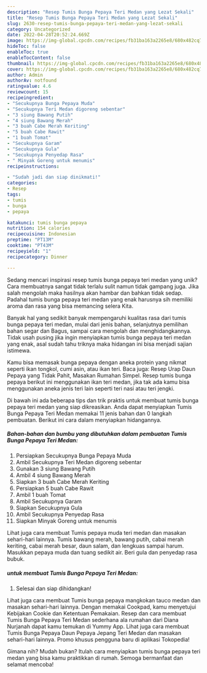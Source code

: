 ```yaml
---
description: "Resep Tumis Bunga Pepaya Teri Medan yang Lezat Sekali"
title: "Resep Tumis Bunga Pepaya Teri Medan yang Lezat Sekali"
slug: 2630-resep-tumis-bunga-pepaya-teri-medan-yang-lezat-sekali
category: Uncategorized
date: 2022-04-28T20:52:24.669Z
image: https://img-global.cpcdn.com/recipes/fb31ba163a2265e8/680x482cq70/tumis-bunga-pepaya-teri-medan-foto-resep-utama.jpg
hideToc: false
enableToc: true
enableTocContent: false
thumbnail: https://img-global.cpcdn.com/recipes/fb31ba163a2265e8/680x482cq70/tumis-bunga-pepaya-teri-medan-foto-resep-utama.jpg
cover: https://img-global.cpcdn.com/recipes/fb31ba163a2265e8/680x482cq70/tumis-bunga-pepaya-teri-medan-foto-resep-utama.jpg
author: Admin
authorAv: notfound
ratingvalue: 4.6
reviewcount: 15
recipeingredient:
- "Secukupnya Bunga Pepaya Muda"
- "Secukupnya Teri Medan digoreng sebentar"
- "3 siung Bawang Putih"
- "4 siung Bawang Merah"
- "3 buah Cabe Merah Keriting"
- "5 buah Cabe Rawit"
- "1 buah Tomat"
- "Secukupnya Garam"
- "Secukupnya Gula"
- "Secukupnya Penyedap Rasa"
- " Minyak Goreng untuk menumis"
recipeinstructions:

- "Sudah jadi dan siap dinikmati!"
categories:
- Resep
tags:
- tumis
- bunga
- pepaya

katakunci: tumis bunga pepaya 
nutrition: 154 calories
recipecuisine: Indonesian
preptime: "PT13M"
cooktime: "PT43M"
recipeyield: "1"
recipecategory: Dinner

---
```





Sedang mencari inspirasi resep tumis bunga pepaya teri medan yang unik? Cara membuatnya sangat tidak terlalu sulit namun tidak gampang juga. Jika salah mengolah maka hasilnya akan hambar dan bahkan tidak sedap. Padahal tumis bunga pepaya teri medan yang enak harusnya sih memiliki aroma dan rasa yang bisa memancing selera Kita.





Banyak hal yang sedikit banyak mempengaruhi kualitas rasa dari tumis bunga pepaya teri medan, mulai dari jenis bahan, selanjutnya pemilihan bahan segar dan Bagus, sampai cara mengolah dan menghidangkannya. Tidak usah pusing jika ingin menyiapkan tumis bunga pepaya teri medan yang enak,      asal sudah tahu triknya maka hidangan ini bisa menjadi sajian istimewa.














Kamu bisa memasak bunga pepaya dengan aneka protein yang nikmat seperti ikan tongkol, cumi asin, atau ikan teri. Baca juga: Resep Urap Daun Pepaya yang Tidak Pahit, Masakan Rumahan Simpel. Resep tumis bunga pepaya berikut ini menggunakan ikan teri medan, jika tak ada kamu bisa menggunakan aneka jenis teri lain seperti teri nasi atau teri jengki.






Di bawah ini ada beberapa tips dan trik praktis untuk membuat tumis bunga pepaya teri medan yang siap dikreasikan. Anda dapat menyiapkan Tumis Bunga Pepaya Teri Medan memakai 11 jenis bahan dan 0 langkah pembuatan. Berikut ini cara dalam menyiapkan hidangannya.

<!--inarticleads1-->

##### Bahan-bahan dan bumbu yang dibutuhkan dalam pembuatan Tumis Bunga Pepaya Teri Medan:

1. Persiapkan Secukupnya Bunga Pepaya Muda
1. Ambil Secukupnya Teri Medan digoreng sebentar
1. Gunakan 3 siung Bawang Putih
1. Ambil 4 siung Bawang Merah
1. Siapkan 3 buah Cabe Merah Keriting
1. Persiapkan 5 buah Cabe Rawit
1. Ambil 1 buah Tomat
1. Ambil Secukupnya Garam
1. Siapkan Secukupnya Gula
1. Ambil Secukupnya Penyedap Rasa
1. Siapkan  Minyak Goreng untuk menumis


Lihat juga cara membuat Tumis pepaya muda teri medan dan masakan sehari-hari lainnya. Tumis bawang merah, bawang putih, cabai merah keriting, cabai merah besar, daun salam, dan lengkuas sampai harum. Masukkan pepaya muda dan tuang sedikit air. Beri gula dan penyedap rasa bubuk. 

<!--inarticleads2-->

#####  untuk membuat Tumis Bunga Pepaya Teri Medan:


1. Selesai dan siap dihidangkan!

Lihat juga cara membuat Tumis bunga pepaya mangkokan tauco medan dan masakan sehari-hari lainnya. Dengan memakai Cookpad, kamu menyetujui Kebijakan Cookie dan Ketentuan Pemakaian. Resep dan cara membuat Tumis Bunga Pepaya Teri Medan sederhana ala rumahan dari Diana Nurjanah dapat kamu temukan di Yummy App. Lihat juga cara membuat Tumis Bunga Pepaya Daun Pepaya Jepang Teri Medan dan masakan sehari-hari lainnya. Promo khusus pengguna baru di aplikasi Tokopedia! 

Gimana nih? Mudah bukan? Itulah cara menyiapkan tumis bunga pepaya teri medan yang bisa kamu praktikkan di rumah. Semoga bermanfaat dan selamat mencoba!
